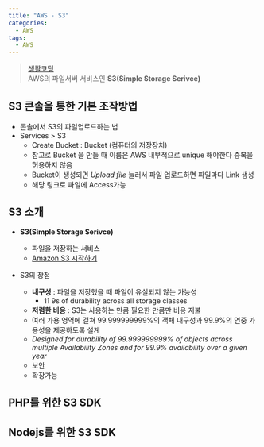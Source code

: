 ```yaml
---
title: "AWS - S3"
categories:
  - AWS
tags:
  - AWS
---
```


> [생활코딩](https://opentutorials.org/course/2717/11344)  
> AWS의 파일서버 서비스인 **S3(Simple Storage Serivce)**


## S3 콘솔을 통한 기본 조작방법
- 콘솔에서 S3의 파일업로드하는 법
- Services > S3
  - Create Bucket : Bucket (컴퓨터의 저장장치)
  - 참고로 Bucket 을 만들 때 이름은 AWS 내부적으로 unique 해야한다 중복을 허용하지 않음
  - Bucket이 생성되면 *Upload file* 눌러서 파일 업로드하면 파일마다 Link 생성
  - 해당 링크로 파일에 Access가능

## S3 소개
- **S3(Simple Storage Serivce)**
  - 파일을 저장하는 서비스
  - [Amazon S3 시작하기](https://aws.amazon.com/ko/s3/getting-started/?trkCampaign=acq_paid_search_brand&sc_channel=PS&sc_campaign=acquisition_KR&sc_publisher=Google&sc_category=Storage&sc_country=KR&sc_geo=APAC&sc_outcome=acq&sc_detail=%2Baws%20%2Bs3&sc_content={ad%20group}&sc_matchtype=b&sc_segment=536393992474&sc_medium=ACQ-P|PS-GO|Brand|Desktop|SU|Storage|S3|KR|EN|Sitelink&s_kwcid=AL!4422!3!536393992474!b!!g!!%2Baws%20%2Bs3&ef_id=Cj0KCQjwqKuKBhCxARIsACf4XuFs8c4LC-ml92jPD_-u2dutvhuZMnnTqs_1edGwRTSvlM3mc9IPzvoaAg5jEALw_wcB:G:s&s_kwcid=AL!4422!3!536393992474!b!!g!!%2Baws%20%2Bs3)

- S3의 장점
  - **내구성** : 파일을 저장했을 때 파일이 유실되지 않는 가능성
    - 11 9s of durability across all storage classes
  - **저렴한 비용** : S3는 사용하는 만큼 필요한 만큼만 비용 지불
  - 여러 가용 영역에 걸쳐 99.999999999%의 객체 내구성과 99.9%의 연중 가용성을 제공하도록 설계
  - *Designed for durability of 99.999999999% of objects across multiple Availability Zones and for 99.9% availability over a given year*
  - 보안
  - 확장가능
  
## PHP를 위한 S3 SDK


## Nodejs를 위한 S3 SDK

